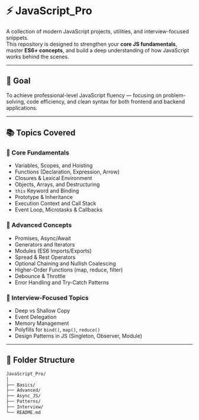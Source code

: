 # ⚡ JavaScript_Pro

A collection of modern JavaScript projects, utilities, and interview-focused snippets.  
This repository is designed to strengthen your **core JS fundamentals**, master **ES6+ concepts**, and build a deep understanding of how JavaScript works behind the scenes.

---

## 🎯 Goal
To achieve professional-level JavaScript fluency — focusing on problem-solving, code efficiency, and clean syntax for both frontend and backend applications.

---

## 📚 Topics Covered

### 🧩 Core Fundamentals
- Variables, Scopes, and Hoisting  
- Functions (Declaration, Expression, Arrow)  
- Closures & Lexical Environment  
- Objects, Arrays, and Destructuring  
- `this` Keyword and Binding  
- Prototype & Inheritance  
- Execution Context and Call Stack  
- Event Loop, Microtasks & Callbacks  

### 🚀 Advanced Concepts
- Promises, Async/Await  
- Generators and Iterators  
- Modules (ES6 Imports/Exports)  
- Spread & Rest Operators  
- Optional Chaining and Nullish Coalescing  
- Higher-Order Functions (map, reduce, filter)  
- Debounce & Throttle  
- Error Handling and Try-Catch Patterns  

### 🧠 Interview-Focused Topics
- Deep vs Shallow Copy  
- Event Delegation  
- Memory Management  
- Polyfills for `bind()`, `map()`, `reduce()`  
- Design Patterns in JS (Singleton, Observer, Module)  

---

## 🧾 Folder Structure

```bash
JavaScript_Pro/
│
├── Basics/
├── Advanced/
├── Async_JS/
├── Patterns/
├── Interview/
└── README.md
